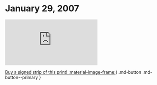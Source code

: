 # January 29, 2007

![](https://www.achewood.com/comic.php?date=01292007)

[Buy a signed strip of this print! :material-image-frame:](https://achewood-holiday-pop-up.myshopify.com/products/strip#01292007){ .md-button .md-button--primary }
